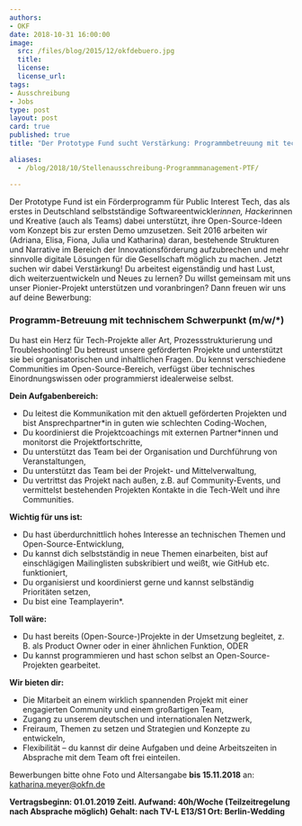 ```yaml
---
authors:
- OKF
date: 2018-10-31 16:00:00
image:
  src: /files/blog/2015/12/okfdebuero.jpg
  title:
  license:
  license_url:
tags:
- Ausschreibung
- Jobs
type: post
layout: post
card: true
published: true
title: "Der Prototype Fund sucht Verstärkung: Programmbetreuung mit technischem Schwerpunkt"

aliases:
  - /blog/2018/10/Stellenausschreibung-Programmmanagement-PTF/

---
```



Der Prototype Fund ist ein Förderprogramm für Public Interest Tech, das als erstes in Deutschland selbstständige Softwareentwickler*innen, Hacker*innen und Kreative (auch als Teams) dabei unterstützt, ihre Open-Source-Ideen vom Konzept bis zur ersten Demo umzusetzen. Seit 2016 arbeiten wir (Adriana, Elisa, Fiona, Julia und Katharina) daran, bestehende Strukturen und Narrative im Bereich der Innovationsförderung aufzubrechen und mehr sinnvolle digitale Lösungen für die Gesellschaft möglich zu machen. Jetzt suchen wir dabei Verstärkung!
Du arbeitest eigenständig und hast Lust, dich weiterzuentwickeln und Neues zu lernen? Du willst gemeinsam mit uns unser Pionier-Projekt unterstützen und voranbringen? Dann freuen wir uns auf deine Bewerbung:

<h3>Programm-Betreuung mit technischem Schwerpunkt (m/w/*)</h3>

Du hast ein Herz für Tech-Projekte aller Art, Prozessstrukturierung und Troubleshooting! Du betreust unsere geförderten Projekte und unterstützt sie bei organisatorischen und inhaltlichen Fragen. Du kennst verschiedene Communities im Open-Source-Bereich, verfügst über technisches Einordnungswissen oder programmierst idealerweise selbst.

<strong>Dein Aufgabenbereich:</strong>
<ul>
	<li>Du leitest die Kommunikation mit den aktuell geförderten Projekten und bist Ansprechpartner*in in guten wie schlechten Coding-Wochen,</li>
	<li>Du koordinierst die Projektcoachings mit externen Partner*innen und monitorst die Projektfortschritte,</li>
	<li>Du unterstützt das Team bei der Organisation und Durchführung von Veranstaltungen,</li>
	<li>Du unterstützt das Team bei der Projekt- und Mittelverwaltung,</li>
	<li>Du vertrittst das Projekt nach außen, z.B. auf Community-Events, und vermittelst bestehenden Projekten Kontakte in die Tech-Welt und ihre Communities.</li>
</ul>


<strong>Wichtig für uns ist:</strong>
<ul>
	<li>Du hast überdurchnittlich hohes Interesse an technischen Themen und Open-Source-Entwicklung,</li>
	<li>Du kannst dich selbstständig in neue Themen einarbeiten, bist auf einschlägigen Mailinglisten subskribiert und weißt, wie GitHub etc. funktioniert,</li>
	<li>Du organisierst und koordinierst gerne und kannst selbständig Prioritäten setzen,</li>
	<li>Du bist eine Teamplayerin*.</li>
</ul>


<strong>Toll wäre:</strong>
<ul>
	<li>Du hast bereits (Open-Source-)Projekte in der Umsetzung begleitet, z. B. als Product Owner oder in einer ähnlichen Funktion, ODER </li>
	<li>Du kannst programmieren und hast schon selbst an Open-Source-Projekten gearbeitet.</li>
</ul>


<strong>Wir bieten dir:</strong>
<ul>
	<li>Die Mitarbeit an einem wirklich spannenden Projekt mit einer engagierten Community und einem großartigen Team,</li>
	<li>Zugang zu unserem deutschen und internationalen Netzwerk,</li>
	<li>Freiraum, Themen zu setzen und Strategien und Konzepte zu entwickeln,</li>
	<li>Flexibilität – du kannst dir deine Aufgaben und deine Arbeitszeiten in Absprache mit dem Team oft frei einteilen.</li>
</ul>


Bewerbungen bitte ohne Foto und Altersangabe <strong>bis 15.11.2018</strong> an:
katharina.meyer@okfn.de

<strong>Vertragsbeginn: 01.01.2019
Zeitl. Aufwand: 40h/Woche (Teilzeitregelung nach Absprache möglich)
Gehalt: nach TV-L E13/S1
Ort: Berlin-Wedding</strong>

